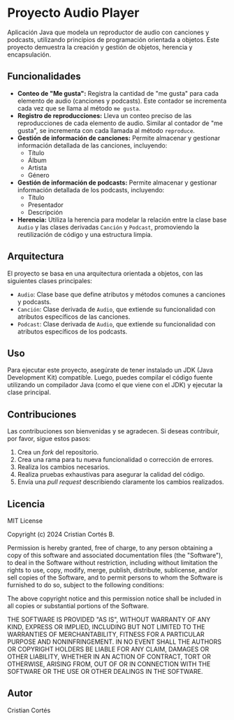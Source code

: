 # Proyecto Audio Player

Aplicación Java que modela un reproductor de audio con canciones y podcasts, utilizando principios de programación orientada a objetos.  Este proyecto demuestra la creación y gestión de objetos, herencia y encapsulación.

## Funcionalidades

* **Conteo de "Me gusta":**  Registra la cantidad de "me gusta" para cada elemento de audio (canciones y podcasts).  Este contador se incrementa cada vez que se llama al método `me gusta`.
* **Registro de reproducciones:**  Lleva un conteo preciso de las reproducciones de cada elemento de audio.  Similar al contador de "me gusta", se incrementa con cada llamada al método `reproduce`.
* **Gestión de información de canciones:**  Permite almacenar y gestionar información detallada de las canciones, incluyendo:
    * Título
    * Álbum
    * Artista
    * Género
* **Gestión de información de podcasts:**  Permite almacenar y gestionar información detallada de los podcasts, incluyendo:
    * Título
    * Presentador
    * Descripción
* **Herencia:**  Utiliza la herencia para modelar la relación entre la clase base `Audio` y las clases derivadas `Canción` y `Podcast`, promoviendo la reutilización de código y una estructura limpia.


## Arquitectura

El proyecto se basa en una arquitectura orientada a objetos, con las siguientes clases principales:

* `Audio`: Clase base que define atributos y métodos comunes a canciones y podcasts.
* `Canción`: Clase derivada de `Audio`, que extiende su funcionalidad con atributos específicos de las canciones.
* `Podcast`: Clase derivada de `Audio`, que extiende su funcionalidad con atributos específicos de los podcasts.


## Uso

Para ejecutar este proyecto, asegúrate de tener instalado un JDK (Java Development Kit) compatible.  Luego, puedes compilar el código fuente utilizando un compilador Java (como el que viene con el JDK) y ejecutar la clase principal.


## Contribuciones

Las contribuciones son bienvenidas y se agradecen.  Si deseas contribuir, por favor, sigue estos pasos:

1. Crea un *fork* del repositorio.
2. Crea una rama para tu nueva funcionalidad o corrección de errores.
3. Realiza los cambios necesarios.
4. Realiza pruebas exhaustivas para asegurar la calidad del código.
5. Envía una *pull request* describiendo claramente los cambios realizados.


## Licencia

MIT License

Copyright (c) 2024 Cristian Cortés B.

Permission is hereby granted, free of charge, to any person obtaining a copy
of this software and associated documentation files (the "Software"), to deal
in the Software without restriction, including without limitation the rights
to use, copy, modify, merge, publish, distribute, sublicense, and/or sell
copies of the Software, and to permit persons to whom the Software is
furnished to do so, subject to the following conditions:

The above copyright notice and this permission notice shall be included in all
copies or substantial portions of the Software.

THE SOFTWARE IS PROVIDED "AS IS", WITHOUT WARRANTY OF ANY KIND, EXPRESS OR
IMPLIED, INCLUDING BUT NOT LIMITED TO THE WARRANTIES OF MERCHANTABILITY,
FITNESS FOR A PARTICULAR PURPOSE AND NONINFRINGEMENT. IN NO EVENT SHALL THE
AUTHORS OR COPYRIGHT HOLDERS BE LIABLE FOR ANY CLAIM, DAMAGES OR OTHER
LIABILITY, WHETHER IN AN ACTION OF CONTRACT, TORT OR OTHERWISE, ARISING FROM,
OUT OF OR IN CONNECTION WITH THE SOFTWARE OR THE USE OR OTHER DEALINGS IN THE
SOFTWARE.


## Autor

Cristian Cortés